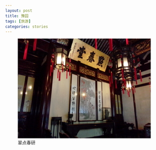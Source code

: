 ```yaml
---
layout: post
title: 豫园
tags: [旅游]
categories: stories
---
```


<figure>
	<a href=""><img src="/images/shanghai/P40802-092144.jpg" alt="image"></a>
	<figcaption>翠点春研</figcaption>
</figure>



<!-- South of the Bund on the west bank of the Huangpu River, Yuyuan Garden Area is a highly historic area. When the township of Shanghai was origenally set up in 1267, this neighborhood has remained the downtown core ever since. Though modernization in later years changed much of its traditon, It is a must for both the locals and foreign visitors to sample the real Chinese life in this city . The restored historic neigborhood offers a wide choice for visitor to see, to do and to think about . The highlights of this area consist mainly of a city temple , a bazaar and a garden, They feature the babyrinth arrangerment of lanes and alleyways, the traditional architecture from different periods , ancient folk entertainment , and an aggregation of a large variety of old trades and products. As a historic area,Yuyuan Garden most crowed place in Shanghai, The garden alone sees over 10,000visitors a day on the average. There is even a saying about it: "A visitor cannot claim that he has been to Shanghai if he misses the Yuyuan Garden and the bazaar."
Yuyuan Garden
On the north ofthe bazaar is the Yuyuan Garden, built four hundred years ago as a privategarden. The founder of the garden is Pan Yunduan, a wealthy gentry in the town,who had the garden erected for his parents to enjoy their retired life. The constructionof the garden lasted some 28 years from 1559 to 1587. Designed by ZhangNanyang, a celebrated garden architect, the garden was claimed to be among thebest south of the Yangtze River. To commemorate the beauty of this garden, the founderhad written an essay on the birth and the attractions of the garden.

But the heavyburden of the upkeep of the garden forced rebuilt it into the West Garden tothe City God Temple. Since then, the private garden has been accessible to thepublic. For a while in history, the structures in the garden had served as officesfor over a score of trade guilds.

In the 19thand early twentieth centuries, the garden had been damaged repeatedly in theOpium War, the Taiping Rebellion, and the Anti-Japanese War. In the 1950s,about 2 hectaresof the garden was restored, which is a bit less than half of its original size.The restored garden was reopened to the public in 1962. In the 1980s, therestoration and renovation continued, with more attractions open to be thepublic. Known as “Mountains and Forests within the City”, the Garden isencircled by an undulating whitewashed wall. Within its bounds, over secludechambers, awesome rockeries, rippling fishponds, and lush plants, creating anatural getaway for city dwellers. These attractions concealed from each otherby whitewashed walls and connected by corridors and curiously shaped doors. Thescenic highlights boast the Grand Rockery and the Exquisite Stone.

Mid-lake Pavilion
In front of thegate to Yuyuan Garden is a beautiful lotus pond enclosed by building withupturned eaves. Originally the lotus pond was part of the Yuyan Garden. In themid-1800s, it was separated for public recreation when the garden wasreconstructed into the West Garden to the City God Temple. Taking up about 2700square meters, the pond is quite large for a private garden but is dwarfed inthis commercial neighborhood with so many shops.


Across the pond isa zigzag bridge which links a two-storied structure in the middle of the pondin another. The bridge is called Nine-Zigzag Bridge. The Mid-lake Pavilion wasbuilt in 1784 and converted into a teahouse in early 1900s. The name of theteahouse is “Enjoy Yourself”. It is supposed to be the original teahouse foundon “willow pattern” plates. One of the best in Shanghai, the teahouse is apopular place for both residents and tourists who would enjoy chatting witheach other over cup of tea right in the middle of the city’s hustle and bustle.On their visits to Shanghai, Queen Elizabeth II and Bill Clinton both chose todrink a cup of tea there. -->